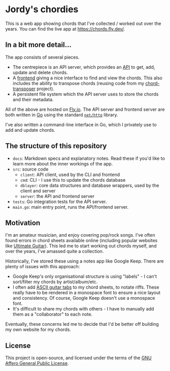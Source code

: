 # Jordy's chordies

This is a web app showing chords that I've collected / worked out over the
years. You can find the live app at https://chords.fly.dev/.


## In a bit more detail...

The app consists of several pieces.
- The centrepiece is an API server, which provides an [API](docs/API.md) to
  get, add, update and delete chords.
- A [frontend](https://chords.fly.dev/) giving a nice interface to find and
  view the chords. This also includes the ability to transpose chords (reusing
  code from my [chord-transposer](https://github.com/barrettj12/chord-transposer)
  project).
- A persistent file system which the API server uses to store the chords and
  their metadata.

All of the above are hosted on [Fly.io](https://fly.io/). The API server and
frontend server are both written in [Go](https://go.dev/) using the standard
[`net/http`](https://pkg.go.dev/net/http) library.

I've also written a command-line interface in Go, which I privately use to add
and update chords.


## The structure of this repository

- `docs`: Markdown specs and explanatory notes. Read these if you'd like to
  learn more about the inner workings of the app.
- `src`: source code
  - `client`: API client, used by the CLI and frontend
  - `cmd`: CLI - I use this to update the chords database
  - `dblayer`: core data structures and database wrappers, used by the client
    and server
  - `server`: the API and frontend server
- `tests`: Go integration tests for the API server.
- `main.go`: main entry point, runs the API/frontend server.


## Motivation

I'm an amateur musician, and enjoy covering pop/rock songs. I've often found
errors in chord sheets available online (including popular websites like
[Ultimate Guitar](https://www.ultimate-guitar.com)). This led me to start
working out chords myself, and over the years, I've amassed quite a collection.

Historically, I've stored these using a notes app like Google Keep. There are
plenty of issues with this approach:
- Google Keep's only organisational structure is using "labels" - I can't
sort/filter my chords by artist/album/etc.
- I often add [ASCII guitar tabs](https://en.wikipedia.org/wiki/ASCII_tab) to
my chord sheets, to notate riffs. These really have to be rendered in a
monospace font to ensure a nice layout and consistency. Of course, Google Keep
doesn't use a monospace font.
- It's difficult to share my chords with others - I have to manually add them
as a "collaborator" to each note.

Eventually, these concerns led me to decide that I'd be better off building my
own website for my chords.


## License

This project is open-source, and licensed under the terms of the
[GNU Affero General Public License](https://www.gnu.org/licenses/agpl-3.0.en.html).